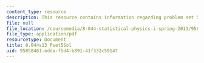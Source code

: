 ```yaml
---
content_type: resource
description: This resource contains information regarding problem set 5 solution.
file: null
file_location: /coursemedia/8-044-statistical-physics-i-spring-2013/95858461eddaf5d4b89141f332c59147_MIT8_044S13_pss5.pdf
file_type: application/pdf
resourcetype: Document
title: 8.044s13 Pset5Sol
uid: 95858461-edda-f5d4-b891-41f332c59147
---
```

